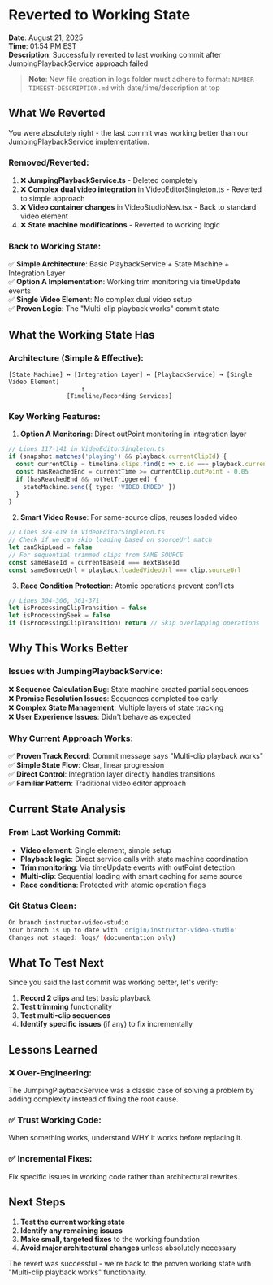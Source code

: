 # Reverted to Working State

**Date**: August 21, 2025  
**Time**: 01:54 PM EST  
**Description**: Successfully reverted to last working commit after JumpingPlaybackService approach failed

> **Note**: New file creation in logs folder must adhere to format: `NUMBER-TIMEEST-DESCRIPTION.md` with date/time/description at top

## What We Reverted

You were absolutely right - the last commit was working better than our JumpingPlaybackService implementation.

### Removed/Reverted:
1. ❌ **JumpingPlaybackService.ts** - Deleted completely
2. ❌ **Complex dual video integration** in VideoEditorSingleton.ts - Reverted to simple approach
3. ❌ **Video container changes** in VideoStudioNew.tsx - Back to standard video element
4. ❌ **State machine modifications** - Reverted to working logic

### Back to Working State:
✅ **Simple Architecture**: Basic PlaybackService + State Machine + Integration Layer  
✅ **Option A Implementation**: Working trim monitoring via timeUpdate events  
✅ **Single Video Element**: No complex dual video setup  
✅ **Proven Logic**: The "Multi-clip playback works" commit state  

## What the Working State Has

### Architecture (Simple & Effective):
```
[State Machine] ↔ [Integration Layer] ↔ [PlaybackService] → [Single Video Element]
                    ↑
                [Timeline/Recording Services]
```

### Key Working Features:
1. **Option A Monitoring**: Direct outPoint monitoring in integration layer
```typescript
// Lines 117-141 in VideoEditorSingleton.ts
if (snapshot.matches('playing') && playback.currentClipId) {
  const currentClip = timeline.clips.find(c => c.id === playback.currentClipId)
  const hasReachedEnd = currentTime >= currentClip.outPoint - 0.05
  if (hasReachedEnd && notYetTriggered) {
    stateMachine.send({ type: 'VIDEO.ENDED' })
  }
}
```

2. **Smart Video Reuse**: For same-source clips, reuses loaded video
```typescript  
// Lines 374-419 in VideoEditorSingleton.ts  
// Check if we can skip loading based on sourceUrl match
let canSkipLoad = false
// For sequential trimmed clips from SAME SOURCE
const sameBaseId = currentBaseId === nextBaseId
const sameSourceUrl = playback.loadedVideoUrl === clip.sourceUrl
```

3. **Race Condition Protection**: Atomic operations prevent conflicts
```typescript
// Lines 304-306, 361-371
let isProcessingClipTransition = false
let isProcessingSeek = false
if (isProcessingClipTransition) return // Skip overlapping operations
```

## Why This Works Better

### Issues with JumpingPlaybackService:
❌ **Sequence Calculation Bug**: State machine created partial sequences  
❌ **Promise Resolution Issues**: Sequences completed too early  
❌ **Complex State Management**: Multiple layers of state tracking  
❌ **User Experience Issues**: Didn't behave as expected  

### Why Current Approach Works:
✅ **Proven Track Record**: Commit message says "Multi-clip playback works"  
✅ **Simple State Flow**: Clear, linear progression  
✅ **Direct Control**: Integration layer directly handles transitions  
✅ **Familiar Pattern**: Traditional video editor approach  

## Current State Analysis

### From Last Working Commit:
- **Video element**: Single element, simple setup
- **Playback logic**: Direct service calls with state machine coordination
- **Trim monitoring**: Via timeUpdate events with outPoint detection  
- **Multi-clip**: Sequential loading with smart caching for same source
- **Race conditions**: Protected with atomic operation flags

### Git Status Clean:
```bash
On branch instructor-video-studio
Your branch is up to date with 'origin/instructor-video-studio'
Changes not staged: logs/ (documentation only)
```

## What To Test Next

Since you said the last commit was working better, let's verify:

1. **Record 2 clips** and test basic playback
2. **Test trimming** functionality  
3. **Test multi-clip sequences** 
4. **Identify specific issues** (if any) to fix incrementally

## Lessons Learned

### ❌ **Over-Engineering**: 
The JumpingPlaybackService was a classic case of solving a problem by adding complexity instead of fixing the root cause.

### ✅ **Trust Working Code**: 
When something works, understand WHY it works before replacing it.

### ✅ **Incremental Fixes**: 
Fix specific issues in working code rather than architectural rewrites.

## Next Steps

1. **Test the current working state**
2. **Identify any remaining issues** 
3. **Make small, targeted fixes** to the working foundation
4. **Avoid major architectural changes** unless absolutely necessary

The revert was successful - we're back to the proven working state with "Multi-clip playback works" functionality.